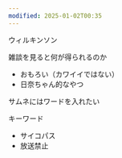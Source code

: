 ```yaml
---
modified: 2025-01-02T00:35
---
```

  

ウィルキンソン

  

  

雑談を見ると何が得られるのか

- おもろい（カワイイではない）
- 日奈ちゃん的なやつ

  

サムネにはワードを入れたい

  

キーワード

- サイコパス
- 放送禁止